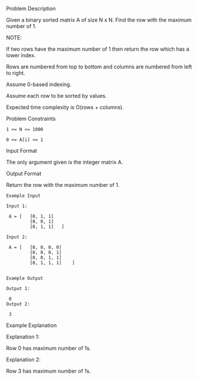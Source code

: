 Problem Description

Given a binary sorted matrix A of size N x N. Find the row with the maximum number of 1.

NOTE:

If two rows have the maximum number of 1 then return the row which has a lower index.

Rows are numbered from top to bottom and columns are numbered from left to right.

Assume 0-based indexing.

Assume each row to be sorted by values.

Expected time complexity is O(rows + columns).


Problem Constraints
    
    1 <= N <= 1000
    
    0 <= A[i] <= 1



Input Format

The only argument given is the integer matrix A.



Output Format

Return the row with the maximum number of 1.


    
    Example Input
    
    Input 1:
    
     A = [   [0, 1, 1]
             [0, 0, 1]
             [0, 1, 1]   ]
    
    Input 2:
    
     A = [   [0, 0, 0, 0]
             [0, 0, 0, 1]
             [0, 0, 1, 1]
             [0, 1, 1, 1]    ]
    
    
    Example Output
    
    Output 1:
    
     0
    Output 2:
    
     3
    

Example Explanation

Explanation 1:

 Row 0 has maximum number of 1s.

Explanation 2:

 Row 3 has maximum number of 1s.
 